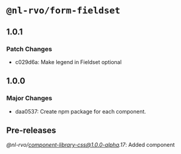 # `@nl-rvo/form-fieldset`

## 1.0.1

### Patch Changes

- c029d6a: Make legend in Fieldset optional

## 1.0.0

### Major Changes

- daa0537: Create npm package for each component.

## Pre-releases

_@nl-rvo/component-library-css@1.0.0-alpha.17_:
Added component
